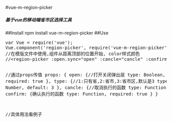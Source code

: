 #vue-m-region-picker
 <h5>基于vue的移动端省市区选择工具</h5>
##Install
npm install vue-m-region-picker
##Use
<pre>
var Vue = require('vue');
Vue.component('region-picker', require('vue-m-region-picker'));
//在模版文件中使用,组件从距离顶部的位置开始, color样式颜色
//&lt;region-picker :open.sync="open" :cancle="cancle" :confirm="confirm">&lt;/region-picker>

//通过props传值
props: {
    open: {//打开关闭弹出层
        type: Boolean,
        required: true
    },
    type: {//1:只有省,2:省市,3:省市区,默认是3
        type: Number,
        default: 3
    },
    cancle: {//取消执行的函数
        type: Function
    },
    confirm: {确认执行的函数
        type: Function,
        required: true
    }
}

//具体用法看例子
</pre>